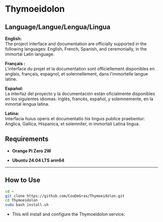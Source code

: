 # Thymoeidolon

## Language/Langue/Lengua/Lingua

**English:**  
The project interface and documentation are officially supported in the following languages: English, French, Spanish, and ceremonially, in the immortal Latin language.

**Français :**  
L'interface du projet et la documentation sont officiellement disponibles en anglais, français, espagnol, et solennellement, dans l'immortelle langue latine.

**Español:**  
La interfaz del proyecto y la documentación están oficialmente disponibles en los siguientes idiomas: inglés, francés, español, y solemnemente, en la inmortal lengua latina.

**Latina:**  
Interfacia huius operis et documentatio his linguis publice praebentur: Anglica, Gallica, Hispanica, et solemniter, in immortali Latina lingua.


## Requirements 

* **Orange Pi Zero 2W**

* **Ubuntu 24.04 LTS arm64**

---

## How to Use 

```bash
cd ~
git clone https://github.com/CouDeGras/Thymoeidolon.git
cd Thymoeidolon
sudo bash install.sh
```

* This will install and configure the Thymoeidolon service.



